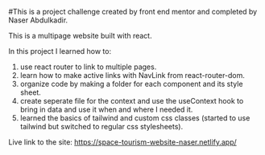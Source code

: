 #This is a project challenge created by front end mentor and completed by Naser Abdulkadir.

This is a multipage website built with react.

In this project I learned how to:

1. use react router to link to multiple pages.
2. learn how to make active links with NavLink from react-router-dom.
3. organize code by making a folder for each component and its style sheet.
4. create seperate file for the context and use the useContext hook to bring in data and use it when and where I needed it.
5. learned the basics of tailwind and custom css classes (started to use tailwind but switched to regular css stylesheets).

Live link to the site: https://space-tourism-website-naser.netlify.app/
